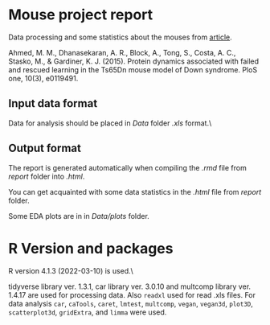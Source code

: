 # Mouse project report

Data processing and some statistics about the mouses from [article](10.1371/journal.pone.0119491).

Ahmed, M. M., Dhanasekaran, A. R., Block, A., Tong, S., Costa, A. C., Stasko, M., & Gardiner, K. J. (2015). Protein dynamics associated with failed and rescued learning in the Ts65Dn mouse model of Down syndrome. PloS one, 10(3), e0119491.

## Input data format
Data for analysis should be placed in *Data* folder *.xls* format.\

## Output format
The report is generated automatically when compiling the *.rmd* file from *report* folder into *.html*.

You can get acquainted with some data statistics in the *.html* file from *report* folder. 

Some EDA plots are in in *Data/plots* folder.

# R Version and packages
R version 4.1.3 (2022-03-10) is used.\

tidyverse library ver. 1.3.1, car library ver. 3.0.10 and multcomp library ver. 1.4.17 are used for processing data. Also `readxl` used for read .xls files. For data analysis `car`, `caTools`, `caret`, `lmtest`, `multcomp`, `vegan`, `vegan3d`, `plot3D`, `scatterplot3d`, `gridExtra`, and `limma` were used.
